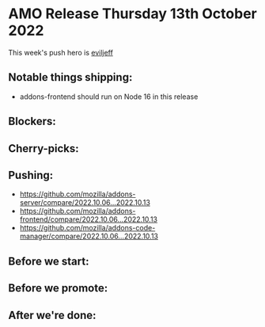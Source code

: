 # AMO Release Thursday 13th October 2022

This week's push hero is [eviljeff](https://github.com/eviljeff)

## Notable things shipping:
- addons-frontend should run on Node 16 in this release

## Blockers:

## Cherry-picks:

## Pushing:

- https://github.com/mozilla/addons-server/compare/2022.10.06...2022.10.13
- https://github.com/mozilla/addons-frontend/compare/2022.10.06...2022.10.13
- https://github.com/mozilla/addons-code-manager/compare/2022.10.06...2022.10.13

## Before we start:

## Before we promote:

## After we're done:
